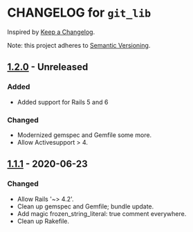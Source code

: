 # CHANGELOG for `git_lib`

Inspired by [Keep a Changelog](https://keepachangelog.com/en/1.0.0/).

Note: this project adheres to [Semantic Versioning](https://semver.org/spec/v2.0.0.html).

## [1.2.0] - Unreleased
### Added
- Added support for Rails 5 and 6

### Changed
- Modernized gemspec and Gemfile some more.
- Allow Activesupport > 4.

## [1.1.1] - 2020-06-23
### Changed
- Allow Rails '~> 4.2'.
- Clean up gemspec and Gemfile; bundle update.
- Add magic frozen_string_literal: true comment everywhere.
- Clean up Rakefile.

[1.2.0]: https://github.com/Invoca/git_lib/compare/v1.1.1...v1.2.0
[1.1.1]: https://github.com/Invoca/git_lib/compare/v1.1.0...v1.1.1

